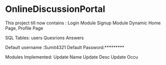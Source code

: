 # OnlineDiscussionPortal
This project till now contains :
  Login Module
  Signup Module
  Dynamic Home Page, Profile Page
  
  
  
  SQL Tables:
  users
  Quesrions
  Answers
  
  
  
  Default username :Sumit4321
  Default Password:*********
  
  
  Modules Implemented:
    Update Name
    Update Desc
    Update Occu
